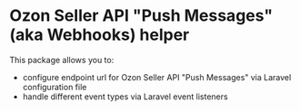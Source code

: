 # Ozon Seller API "Push Messages" (aka Webhooks) helper

This package allows you to:
 - configure endpoint url for Ozon Seller API "Push Messages" via Laravel configuration file
 - handle different event types via Laravel event listeners
